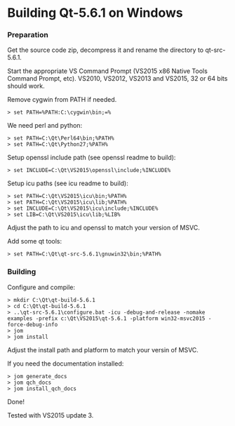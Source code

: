 
Building Qt-5.6.1 on Windows
============================

### Preparation

Get the source code zip, decompress it and rename the directory
to qt-src-5.6.1.

Start the appropriate VS Command Prompt
(VS2015 x86 Native Tools Command Prompt, etc). VS2010, VS2012,
VS2013 and VS2015, 32 or 64 bits should work.

Remove cygwin from PATH if needed.

    > set PATH=%PATH:C:\cygwin\bin;=%

We need perl and python:

    > set PATH=C:\Qt\Perl64\bin;%PATH%
    > set PATH=C:\Qt\Python27;%PATH%

Setup openssl include path (see openssl readme to build):

    > set INCLUDE=C:\Qt\VS2015\openssl\include;%INCLUDE%

Setup icu paths (see icu readme to build):

    > set PATH=C:\Qt\VS2015\icu\bin;%PATH%
    > set PATH=C:\Qt\VS2015\icu\lib;%PATH%
    > set INCLUDE=C:\Qt\VS2015\icu\include;%INCLUDE%
    > set LIB=C:\Qt\VS2015\icu\lib;%LIB%

Adjust the path to icu and openssl to match your version of MSVC.

Add some qt tools:

    > set PATH=C:\Qt\qt-src-5.6.1\gnuwin32\bin;%PATH%

### Building

Configure and compile:

    > mkdir C:\Qt\qt-build-5.6.1
    > cd C:\Qt\qt-build-5.6.1
    > ..\qt-src-5.6.1\configure.bat -icu -debug-and-release -nomake examples -prefix c:\Qt\VS2015\qt-5.6.1 -platform win32-msvc2015 -force-debug-info
    > jom
    > jom install

Adjust the install path and platform to match your versin of MSVC.

If you need the documentation installed:

    > jom generate_docs
    > jom qch_docs
    > jom install_qch_docs

Done!

Tested with VS2015 update 3.
